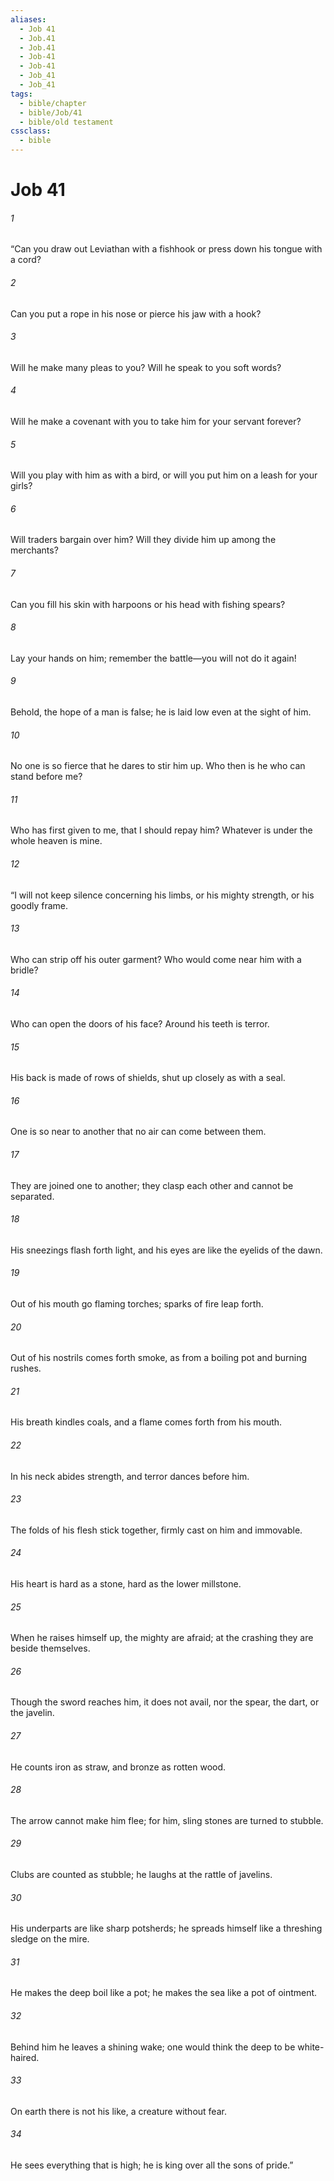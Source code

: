 ```yaml
---
aliases:
  - Job 41
  - Job.41
  - Job.41
  - Job-41
  - Job-41
  - Job_41
  - Job_41
tags:
  - bible/chapter
  - bible/Job/41
  - bible/old testament
cssclass:
  - bible
---
```


# Job 41

###### 1
“Can you draw out Leviathan with a fishhook or press down his tongue with a cord?
###### 2
Can you put a rope in his nose or pierce his jaw with a hook?
###### 3
Will he make many pleas to you? Will he speak to you soft words?
###### 4
Will he make a covenant with you to take him for your servant forever?
###### 5
Will you play with him as with a bird, or will you put him on a leash for your girls?
###### 6
Will traders bargain over him? Will they divide him up among the merchants?
###### 7
Can you fill his skin with harpoons or his head with fishing spears?
###### 8
Lay your hands on him; remember the battle—you will not do it again!
###### 9
Behold, the hope of a man is false; he is laid low even at the sight of him.
###### 10
No one is so fierce that he dares to stir him up. Who then is he who can stand before me?
###### 11
Who has first given to me, that I should repay him? Whatever is under the whole heaven is mine.
###### 12
“I will not keep silence concerning his limbs, or his mighty strength, or his goodly frame.
###### 13
Who can strip off his outer garment? Who would come near him with a bridle?
###### 14
Who can open the doors of his face? Around his teeth is terror.
###### 15
His back is made of rows of shields, shut up closely as with a seal.
###### 16
One is so near to another that no air can come between them.
###### 17
They are joined one to another; they clasp each other and cannot be separated.
###### 18
His sneezings flash forth light, and his eyes are like the eyelids of the dawn.
###### 19
Out of his mouth go flaming torches; sparks of fire leap forth.
###### 20
Out of his nostrils comes forth smoke, as from a boiling pot and burning rushes.
###### 21
His breath kindles coals, and a flame comes forth from his mouth.
###### 22
In his neck abides strength, and terror dances before him.
###### 23
The folds of his flesh stick together, firmly cast on him and immovable.
###### 24
His heart is hard as a stone, hard as the lower millstone.
###### 25
When he raises himself up, the mighty are afraid; at the crashing they are beside themselves.
###### 26
Though the sword reaches him, it does not avail, nor the spear, the dart, or the javelin.
###### 27
He counts iron as straw, and bronze as rotten wood.
###### 28
The arrow cannot make him flee; for him, sling stones are turned to stubble.
###### 29
Clubs are counted as stubble; he laughs at the rattle of javelins.
###### 30
His underparts are like sharp potsherds; he spreads himself like a threshing sledge on the mire.
###### 31
He makes the deep boil like a pot; he makes the sea like a pot of ointment.
###### 32
Behind him he leaves a shining wake; one would think the deep to be white-haired.
###### 33
On earth there is not his like, a creature without fear.
###### 34
He sees everything that is high; he is king over all the sons of pride.”


